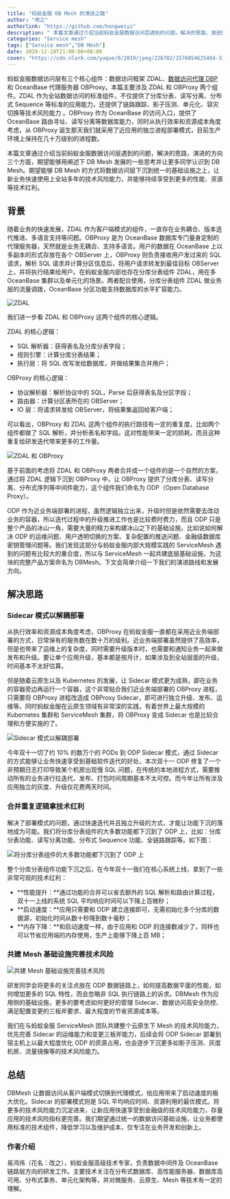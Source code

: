 ```yaml
---
title: "蚂蚁金服 DB Mesh 的演进之路"
author: "改之"
authorlink: "https://github.com/hongweiyi"
description: " 本篇文章通过介绍当前蚂蚁金服数据访问层遇到的问题，解决的思路，演进的方向三个方面，期望能够用阐述下 DB Mesh 发展的一些思考并让更多同学认识到 DB Mesh。"
categories: "Service mesh"
tags: ["Service mesh","DB Mesh"]
date: 2019-12-10T21:00:00+08:00
cover: "https://cdn.nlark.com/yuque/0/2019/jpeg/226702/1576054625484-31e903eb-08a5-4da6-8267-041b5dfaef8d.jpeg"
---
```


蚂蚁金服数据访问层有三个核心组件：数据访问框架 ZDAL、[数据访问代理 DBP](https://tech.antfin.com/docs/2/56297) 和 OceanBase 代理服务器 OBProxy。本篇主要涉及 ZDAL 和 OBProxy 两个组件。ZDAL 作为全站数据访问的标准组件，不仅提供了分库分表、读写分离、分布式 Sequence 等标准的应用能力，还提供了链路跟踪、影子压测、单元化、容灾切换等技术风险能力 。OBProxy 作为 OceanBase 的访问入口，提供了 OceanBase 路由寻址、读写分离等数据库能力，同时从执行效率和资源成本角度考虑，从 OBProxy 诞生那天我们就采用了近应用的独立进程部署模式，目前生产环境上保持在几十万级别的进程数。

本篇文章通过介绍当前蚂蚁金服数据访问层遇到的问题，解决的思路，演进的方向三个方面，期望能够用阐述下 DB Mesh 发展的一些思考并让更多同学认识到 DB Mesh。期望能够 DB Mesh 的方式将数据访问层下沉到统一的基础设施之上，让新业务快速使用上全站多年的技术风险能力，并能够持续享受到更多的性能、资源等技术红利。

## 背景

随着业务的快速发展，ZDAL 作为客户端模式的组件，一直存在业务耦合、版本迭代推进、多语言支持等问题。OBProxy 是为 OceanBase 数据库专门量身定制的代理服务器，天然就是业务无耦合、支持多语言。用户的数据在 OceanBase 上以多副本的形式存放在各个 OBServer 上，OBProxy 则负责接收用户发过来的 SQL 请求，解析 SQL 请求并计算分区信息后，将用户请求转发到最佳目标 OBServer 上，并将执行结果给用户。在蚂蚁金服内部也存在分库分表组件 ZDAL，用在多 OceanBase 集群以及单元化的场景。两者配合使用，分库分表组件 ZDAL 做业务层的流量调拨，OceanBase 分区功能支持数据库的水平扩容能力。

![ZDAL](https://cdn.nlark.com/yuque/0/2019/png/226702/1575957783747-470d1f88-8ac1-4763-8c06-06513f02cf9c.png)

我们进一步看 ZDAL 和 OBProxy 这两个组件的核心逻辑。

ZDAL 的核心逻辑：

- SQL 解析器：获得表名及分库分表字段；
- 规则引擎：计算分库分表结果；
- 执行层：将 SQL 改写发给数据库，并做结果集合并用户；

OBProxy 的核心逻辑：

- 协议解析器：解析协议中的 SQL，Parse 后获得表名及分区字段；
- 路由器：计算分区表所在的 OBServer；
- IO 层：将请求转发给 OBServer，将结果集返回给客户端；

可以看出，OBProxy 和 ZDAL 这两个组件的执行路径有一定的重复度，比如两个组件都做了 SQL 解析，并分析表名和字段。这对性能带来一定的损耗，而且这种重复给研发迭代带来更多的工作量。

![ZDAL 和 OBProxy](https://cdn.nlark.com/yuque/0/2019/png/226702/1575957783679-9ecd666a-9df4-4299-b36f-b58e76d393d9.png)

基于前面的考虑将 ZDAL 和 OBProxy 两者合并成一个组件的是一个自然的方案，通过将 ZDAL 逻辑下沉到 OBProxy 中，让 OBProxy 提供了分库分表、读写分离、分布式序列等中间件能力，这个组件我们命名为 ODP（Open Database Proxy）。

ODP 作为近业务端部署的进程，虽然逻辑独立出来，升级时但是依然需要去改动业务的容器，所以迭代过程中的升级推进工作也是比较费时费力，而且 ODP 只是整个产品的冰山一角，需要大量的精力来构建冰山之下的基础设施，比如说如何解决 ODP  的运维问题、用户透明切换的方案、复杂配置的推送问题、金融级数据库密钥管理问题等。我们发现这部分与蚂蚁金服内部大规模实践的 ServiceMesh 遇到的问题有比较大的重合度，所以与 ServiceMesh 一起共建底层基础设施，为这块的完整产品方案命名为 DBMesh。下文会简单介绍一下我们的演进路线和发展方向。

## 解决思路

### Sidecar 模式以解耦部署

从执行效率和资源成本角度考虑，OBProxy 在蚂蚁金服一直都在采用近业务端部署的方式，日常保有的服务数在数十万的级别。近业务端部署虽然提供了高效率，但是也带来了运维上的复杂度，同时需要升级版本时，也需要和通知业务一起来做发布和升级。要让单个应用升级，基本都是按月计，如果涉及到全站层面的升级，时间基本不太好估算。

但是随着云原生以及 Kubernetes 的发展，让 Sidecar 模式更为成熟，即在业务的容器旁边再运行一个容器，这个非常贴合我们近业务端部署的 OBProxy 进程，只需要将 OBProxy 进程改造成 OBProxy Sidecar，即可进行独立升级、发布、运维等。同时蚂蚁金服在云原生领域有非常深的实践，有着世界上最大规模的 Kubernetes 集群和 ServiceMesh 集群，将 OBProxy 变成 Sidecar 也是比较合理和方便实施的了。

![Sidecar 模式以解耦部署](https://cdn.nlark.com/yuque/0/2019/png/226702/1575957783704-627503ec-aecf-4029-921a-503858ed0800.png)

今年双十一切了约 10% 的数万个的 PODs 到 ODP Sidecar 模式，通过 Sidecar 的方式能够让业务快速享受到基础软件迭代的好处，本次双十一 ODP 修复了一个非预期日志打印导致某个机房出现慢 SQL 问题，在传统的本地进程方式，需要推动所有的业务进行拉迭代、发布、打包时间周期基本不太可控。而今年让所有涉及应用独立的灰度、升级仅花费两天时间。

### 合并重复逻辑拿技术红利

解决了部署模式的问题，通过快速迭代并且独立升级的方式，才能让功能下沉的落地成为可能。我们将分库分表组件的大多数功能都下沉到了 ODP 上，比如：分库分表功能、读写分离功能、分布式 Sequence 功能、全链路跟踪等。如下图：

![将分库分表组件的大多数功能都下沉到了 ODP 上](https://cdn.nlark.com/yuque/0/2019/png/226702/1575957783662-99a82553-b468-488b-838f-0a82302fa214.png)

整个分库分表组件功能下沉之后，在今年双十一我们在核心系统上线，拿到了一些非常可观的技术红利：

- **性能提升：**通过功能的合并可以省去额外的 SQL 解析和路由计算过程，双十一上线的系统 SQL 平均响应时间可以下降上百微秒；
- **启动速度：**应用只需要和 ODP 建立连接即可，无需初始化多个分库的数据源，初始化时间从数十秒降到数十毫秒；
- **内存下降：**和启动速度一样，由于应用和 ODP 的连接数减少了，同样也可以节省应用端的内存使用，生产上能够下降上百 MB；

### 共建 Mesh 基础设施完善技术风险

![共建 Mesh 基础设施完善技术风险](https://cdn.nlark.com/yuque/0/2019/png/226702/1575957783741-a073cce0-e931-4c0f-828f-c088626577cd.png)

研发同学会将更多的关注点放在 ODP 数据链路上，如何提高数据平面的性能，如何增加更多的 SQL 特性，而会忽略非 SQL 执行链路上的诉求。DBMesh 作为应用侧的基础设施，更多的要考虑如何更好的管理 Sidecar、数据访问高安全防控、满足配置变更的三板斧要求、最大程度的节省资源成本等。

我们在与蚂蚁金服 ServiceMesh 团队共建整个云原生下 Mesh 的技术风险能力，优先完善 Sidecar 的运维能力和变更三板斧能力，后续会将 ODP Sidecar 部署到宿主机上以最大程度优化 ODP 的资源占用，也会逐步下沉更多如影子压测、灰度机房、流量镜像等的技术风险能力。

## 总结

DBMesh 让数据访问从客户端模式切换到代理模式，给应用带来了启动速度的极大优化。Sidecar 的部署模式则是 SQL 平均响应时间、资源利用的最优模式。将更多的技术风险能力沉淀进来，让新应用快速享受到金融级的技术风险能力，存量应用的技术风险指标更完善。我们期望通过统一的数据访问基础设施，让业务都使用标准的技术组件，降低学习以及维护成本，仅专注在业务开发和创新上。

### 作者介绍

易鸿伟（花名：改之），蚂蚁金服高级技术专家，负责数据中间件及 OceanBase 链路层方向的研发工作。主要技术关注在分布式数据库、高性能服务器、数据库高可用、分布式事务、单元化架构等，并对微服务、云原生、Mesh 等技术有一定的理解。
